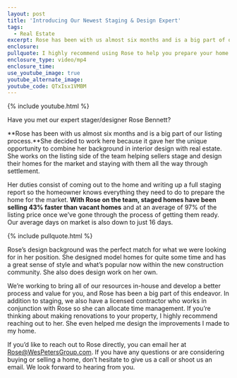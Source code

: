```yaml
---
layout: post
title: 'Introducing Our Newest Staging & Design Expert'
tags:
  - Real Estate
excerpt: Rose has been with us almost six months and is a big part of our listing process. She decided to work here because it gave her the unique opportunity to combine her background in interior design with real estate.
enclosure:
pullquote: I highly recommend using Rose to help you prepare your home for the market.
enclosure_type: video/mp4
enclosure_time:
use_youtube_image: true
youtube_alternate_image:
youtube_code: QTxIsx1VMBM
---
```



{% include youtube.html %}

Have you met our expert stager/designer Rose Bennett?

**Rose has been with us almost six months and is a big part of our listing process.**She decided to work here because it gave her the unique opportunity to combine her background in interior design with real estate. She works on the listing side of the team helping sellers stage and design their homes for the market and staying with them all the way through settlement.

Her duties consist of coming out to the home and writing up a full staging report so the homeowner knows everything they need to do to prepare the home for the market. **With Rose on the team, staged homes have been selling 43% faster than vacant homes** and at an average of 97% of the listing price once we’ve gone through the process of getting them ready. Our average days on market is also down to just 16 days.

{% include pullquote.html %}

Rose’s design background was the perfect match for what we were looking for in her position. She designed model homes for quite some time and has a great sense of style and what’s popular now within the new construction community. She also does design work on her own.

We’re working to bring all of our resources in-house and develop a better process and value for you, and Rose has been a big part of this endeavor. In addition to staging, we also have a licensed contractor who works in conjunction with Rose so she can allocate time management. If you’re thinking about making renovations to your property, I highly recommend reaching out to her. She even helped me design the improvements I made to my home.

If you’d like to reach out to Rose directly, you can email her at Rose@WesPetersGroup.com. If you have any questions or are considering buying or selling a home, don’t hesitate to give us a call or shoot us an email. We look forward to hearing from you.